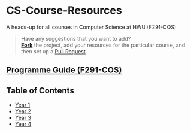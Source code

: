 # CS-Course-Resources
A heads-up for all courses in Computer Science at HWU (F291-COS)

> Have any suggestions that you want to add? <br />
> [**Fork**](https://github.com/HWTechClub/CS-Course-Resources/fork) the project, add your resources for the particular course, and then set up a [Pull Request](https://github.com/HWTechClub/CS-Course-Resources/pulls).

## [Programme Guide (F291-COS)](https://www.hw.ac.uk/documents/pams/202122/F291-COS_202122.pdf)

## Table of Contents

- [Year 1](Year1.md)
- [Year 2](Year2.md)
- [Year 3](Year3.md)
- [Year 4](Year4.md)
